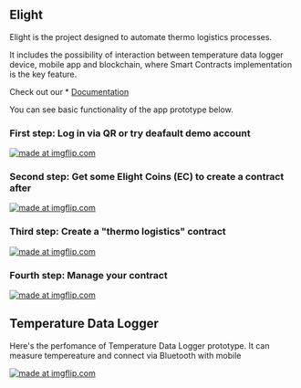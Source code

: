 ## Elight

Elight is the project designed to automate thermo logistics processes.

It includes the possibility of interaction between temperature data logger device, mobile app and blockchain, where Smart Contracts implementation is the key feature.

Check out our * [Documentation](https://marlyonya.gitbooks.io/elight/content/)

You can see basic functionality of the app prototype below.

### First step: Log in via QR or try deafault demo account

<a href="https://imgflip.com/gif/25ai0q"><img src="https://i.imgflip.com/25ai0q.gif" title="made at imgflip.com"/></a>

### Second step: Get some Elight Coins (EC) to create a contract after

<a href="https://imgflip.com/gif/25aelq"><img src="https://i.imgflip.com/25aelq.gif" title="made at imgflip.com"/></a>

### Third step: Create a "thermo logistics" contract

<a href="https://imgflip.com/gif/25ai3y"><img src="https://i.imgflip.com/25ai3y.gif" title="made at imgflip.com"/></a>

### Fourth step: Manage your contract

<a href="https://imgflip.com/gif/25ahx5"><img src="https://i.imgflip.com/25ahx5.gif" title="made at imgflip.com"/></a>

## Temperature Data Logger

Here's the perfomance of Temperature Data Logger prototype. It can measure tempereature and connect via Bluetooth with mobile

<a href="https://imgflip.com/gif/25a24y"><img src="https://i.imgflip.com/25a24y.gif" title="made at imgflip.com"/></a>
